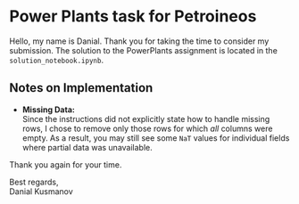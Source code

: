 # Power Plants task for Petroineos

Hello, my name is Danial. Thank you for taking the time to consider my submission.
The solution to the PowerPlants assignment is located in the `solution_notebook.ipynb`. 

## Notes on Implementation

- **Missing Data:**  
  Since the instructions did not explicitly state how to handle missing rows, I chose to remove only those rows for which _all_ columns were empty. As a result, you may still see some `NaT` values for individual fields where partial data was unavailable.

Thank you again for your time.

Best regards,  
Danial Kusmanov  
